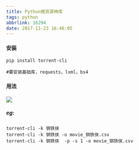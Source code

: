 ```yaml
---
title: Python搜资源神库
tags: python
abbrlink: 16294
date: 2017-11-23 16:46:05
---
```


#### 安装

	pip install torrent-cli

	#要安装基础库，requests，lxml，bs4
#### 用法
![](http://p1.pstatp.com/large/46e600058d27f4090e70)

##### eg:

	torrent-cli -k 钢铁侠 
	torrent-cli -k 钢铁侠 -o movie_钢铁侠.csv
	torrent-cli -k 钢铁侠  -p -s 1 -o movie_钢铁侠.csv